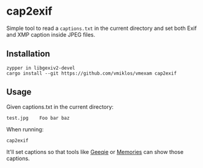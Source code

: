 # cap2exif

Simple tool to read a `captions.txt` in the current directory and set both Exif and XMP caption
inside JPEG files.

## Installation

```
zypper in libgexiv2-devel
cargo install --git https://github.com/vmiklos/vmexam cap2exif
```

## Usage

Given captions.txt in the current directory:

```
test.jpg	Foo bar baz
```

When running:

```
cap2exif
```

It'll set captions so that tools like [Geeqie](https://www.geeqie.org/) or
[Memories](https://github.com/pulsejet/memories) can show those captions.
